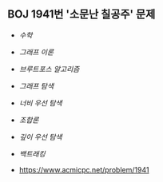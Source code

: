 ## BOJ 1941번 '소문난 칠공주' 문제 

* _수학_
* _그래프 이론_
* _브루트포스 알고리즘_
* _그래프 탐색_
* _너비 우선 탐색_
* _조합론_
* _깊이 우선 탐색_
* _백트래킹_

* https://www.acmicpc.net/problem/1941
